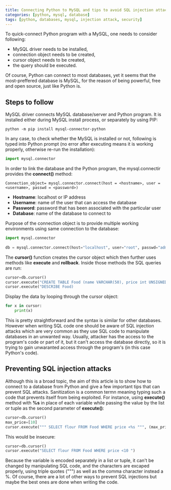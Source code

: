 ```yaml
---
title: Connecting Python to MySQL and tips to avoid SQL injection attacks
categories: [python, mysql, database]
tags: [python, databases, mysql, injection attack, security]
---
```


To quick-connect Python program with a MySQL, one needs to consider following:

* MySQL driver needs to be installed,
* connection object needs to be created,
* cursor object needs to be created,
* the query should be executed.

Of course, Python can connect to most databases, yet it seems that the most-preffered database is MySQL, for the reason of being powerful, free and open source, just like Python is.

## Steps to follow

MySQL driver connects MySQL database/server and Python program. It is installed either during MySQL install process, or separately by using PIP:

```
python -m pip install mysql-connector-python 
```

In any case, to check whether the MySQL is installed or not, following is typed into Python prompt (no error after executing means it is working properly, otherwise re-run the installation):

```python
import mysql.connector  
```

In order to link the database and the Python program, the mysql.connectir provides the <B>connect()</B> method:

```
Connection_object= mysql.connector.connect(host = <hostname>, user = <username>, passwd = <password>)    
```
* <b>Hostname</b>: localhost or IP address
* <b>Username</b>: name of the user that can access the database
* <b>Password</b>: password that has been associated with the particular user
* <b>Database</b>: name of the database to connect to

Purpose of the connection object is to provide multiple working environments using same connection to the database:

```python
import mysql.connector  
  
db = mysql.connector.connect(host="localhost", user="root", passwd="admin123", database="testdatabase")
```

The <B>cursor()</B> function creates the cursor object which then further uses methods like <b>execute</b> and <b>rollback</b>. Inside those methods the SQL queries are run:

```python
cursor=db.cursor()
cursor.execute("CREATE TABLE Food (name VARCHAR(50), price int UNSIGNED, foodID PRIMARY KEY AUTO_INCREMENT)")
cursor.execute("DESCRIBE Food)
```
Display the data by looping through the cursor object:

```python
for x in cursor:
    print(x)
```
This is pretty straightforward and the syntax is similar for other databases. However when writing SQL code one should be aware of SQL injection attacks which are very common as they use SQL code to manipulate databases in an unwanted way. Usually, attacker has the access to the program's code or part of it, but it can't access the database directly, so it is trying to gain unwaranted access through the program's (in this case Python's code).

## Preventing SQL injection attacks

Although this is a broad topic, the aim of this article is to show how to connect to a database from Python and give a few important tips that can prevent SQL attacks. Sanitization is a common termn meaning typing such a code that prevents itself from being exploited. For instance, using <b>execute()</b> method with <b>%s</b> in place of each variable while passing the value by the list or tuple as the second parameter of <b>execute()</b>:

```python
cursor=db.cursor()
max_price=[10]
cursor.execute(""" SELECT flour FROM Food WHERE price <%s """, (max_price))
```
This would be insecure:

```python
cursor=db.cursor()
cursor.execute("SELECT flour FROM Food WHERE price <10 ")
```
Because the variable is encoded separately in a list or tuple, it can't be changed by manipulating SQL code, and the characters are excaped properly, using triple quotes (&quot;&quot;&quot;) as well as the comma character instead a %. Of course, there are a lot of other ways to prevent SQL injections but maybe the best ones are done when writing the code.
